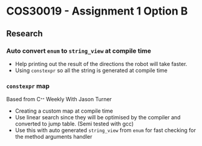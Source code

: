# COS30019 - Assignment 1 Option B

## Research

### Auto convert `enum` to `string_view` at compile time

- Help printing out the result of the directions the robot will take faster.
- Using `constexpr` so all the string is generated at compile time

### `constexpr` map

Based from Cᐩᐩ Weekly With Jason Turner

- Creating a custom map at compile time
- Use linear search since they will be optimised by the compiler and converted to jump table. (Semi tested with gcc)
- Use this with auto generated `string_view` from `enum` for fast checking for the method arguments handler
